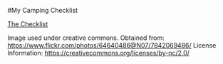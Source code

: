 #My Camping Checklist

[The Checklist](camping%20checklist.md)

Image used under creative commons. Obtained from: https://www.flickr.com/photos/64640486@N07/7842069486/
License Information: https://creativecommons.org/licenses/by-nc/2.0/
